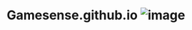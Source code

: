 # Gamesense.github.io ![image](https://user-images.githubusercontent.com/77101297/235149982-97972eac-3d5f-4e41-b24f-a7cf985b2e91.png)

